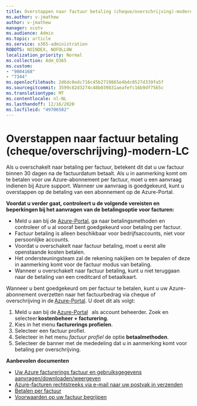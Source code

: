 ```yaml
---
title: Overstappen naar factuur betaling (cheque/overschrijving)-modern-LC
ms.author: v-jmathew
author: v-jmathew
manager: scotv
ms.audience: Admin
ms.topic: article
ms.service: o365-administration
ROBOTS: NOINDEX, NOFOLLOW
localization_priority: Normal
ms.collection: Adm_O365
ms.custom:
- "9004168"
- "7344"
ms.openlocfilehash: 2d6dc0edc716c45b2719865e4bdc0527d339fa5f
ms.sourcegitcommit: 3599c82d3274c48b039831aeafefc16b9df7565c
ms.translationtype: MT
ms.contentlocale: nl-NL
ms.lasthandoff: 12/16/2020
ms.locfileid: "49706582"
---
```

# <a name="switch-to-invoice-pay-checkwire-transfer---modern-cl"></a>Overstappen naar factuur betaling (cheque/overschrijving)-modern-LC

Als u overschakelt naar betaling per factuur, betekent dit dat u uw factuur binnen 30 dagen na de factuurdatum betaalt. Als u in aanmerking komt om te betalen voor uw Azure-abonnement per factuur, moet u een aanvraag indienen bij Azure support. Wanneer uw aanvraag is goedgekeurd, kunt u overstappen op de betaling van een abonnement op de Azure-Portal.

**Voordat u verder gaat, controleert u de volgende vereisten en beperkingen bij het aanvragen van de betalingsoptie voor facturen:**

- Meld u aan bij de [Azure-Portal](https://portal.azure.com/), ga naar betalingsmethoden en controleer of u al vooraf bent goedgekeurd voor betaling per factuur.
- Factuur betaling is alleen beschikbaar voor bedrijfsaccounts, niet voor persoonlijke accounts.
- Voordat u overschakelt naar factuur betaling, moet u eerst alle openstaande kosten betalen.
- Het ondersteuningsteam zal de rekening nakijken om te bepalen of deze in aanmerking komt voor de factuur modus van betaling.
- Wanneer u overschakelt naar factuur betaling, kunt u niet teruggaan naar de betaling van een creditcard of betaalkaart.

Wanneer u bent goedgekeurd om per factuur te betalen, kunt u uw Azure-abonnement overzetten naar het factuurbedrag via cheque of overschrijving in de [Azure-Portal](https://portal.azure.com/).
U doet dit als volgt:

1. Meld u aan bij de [Azure-Portal](https://portal.azure.com/)   als account beheerder. Zoek en selecteer **kostenbeheer + facturering**.
2. Kies in het menu **facturerings profielen**.
3. Selecteer een factuur profiel.
4. Selecteer in het menu *factuur profiel* de optie **betaalmethoden**.
5. Selecteer de banner met de mededeling dat u in aanmerking komt voor betaling per overschrijving.

**Aanbevolen documenten**

- [Uw Azure facturerings factuur en gebruiksgegevens aanvragen/downloaden/weergeven](https://docs.microsoft.com/azure/billing/billing-download-azure-invoice-daily-usage-date)
- [Azure-facturen rechtstreeks via e-mail naar uw postvak in verzenden](https://docs.microsoft.com/azure/billing/billing-download-azure-invoice-daily-usage-date)
- [Betalen per factuur](https://docs.microsoft.com/azure/billing/billing-how-to-pay-by-invoice)
- [Voorwaarden op uw factuur begrijpen](https://docs.microsoft.com/azure/billing/billing-understand-your-invoice)
